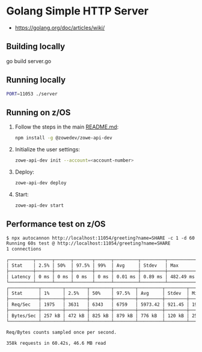 # Golang Simple HTTP Server

- <https://golang.org/doc/articles/wiki/>

## Building locally

go build server.go

## Running locally

```sh
PORT=11053 ./server
```

## Running on z/OS

1. Follow the steps in the main [README.md](../README.md):

    ```sh
    npm install -g @zowedev/zowe-api-dev
    ```

2. Initialize the user settings:

    ```sh
    zowe-api-dev init --account=<account-number>
    ```

3. Deploy:

    ```sh
    zowe-api-dev deploy
    ```

4. Start:

    ```sh
    zowe-api-dev start
    ```

## Performance test on z/OS

```txt
$ npx autocannon http://localhost:11054/greeting?name=SHARE -c 1 -d 60
Running 60s test @ http://localhost:11054/greeting?name=SHARE
1 connections

┌─────────┬──────┬──────┬───────┬──────┬─────────┬─────────┬───────────┐
│ Stat    │ 2.5% │ 50%  │ 97.5% │ 99%  │ Avg     │ Stdev   │ Max       │
├─────────┼──────┼──────┼───────┼──────┼─────────┼─────────┼───────────┤
│ Latency │ 0 ms │ 0 ms │ 0 ms  │ 0 ms │ 0.01 ms │ 0.89 ms │ 482.49 ms │
└─────────┴──────┴──────┴───────┴──────┴─────────┴─────────┴───────────┘
┌───────────┬────────┬────────┬────────┬────────┬─────────┬────────┬────────┐
│ Stat      │ 1%     │ 2.5%   │ 50%    │ 97.5%  │ Avg     │ Stdev  │ Min    │
├───────────┼────────┼────────┼────────┼────────┼─────────┼────────┼────────┤
│ Req/Sec   │ 1975   │ 3631   │ 6343   │ 6759   │ 5973.42 │ 921.45 │ 1975   │
├───────────┼────────┼────────┼────────┼────────┼─────────┼────────┼────────┤
│ Bytes/Sec │ 257 kB │ 472 kB │ 825 kB │ 879 kB │ 776 kB  │ 120 kB │ 257 kB │
└───────────┴────────┴────────┴────────┴────────┴─────────┴────────┴────────┘

Req/Bytes counts sampled once per second.

358k requests in 60.42s, 46.6 MB read
```
